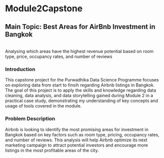 # Module2Capstone
 
## Main Topic: Best Areas for AirBnb Investment in Bangkok
<br>
Analysing which areas have the highest revenue potential based on room type, price, occupancy rates, and number of reviews

### Introduction
This capstone project for the Purwadhika Data Science Programme focuses on exploring data from start to finsih regarding Airbnb listings in Bangkok. The goal of this project is to apply the skills and knowledge regarding data cleaning, data analysis, and data storytelling gained during Module 2 in a practical case study, demonstrating my understanding of key concepts and usage of tools covered in the module.

### Problem Description
Airbnb is looking to identify the most promising areas for investment in Bangkok based on key factors such as room type, pricing, occupancy rates, and number of reviews.
This analysis will help Airbnb optimize its next marketing campaign to attract potential investors and encourage more listings in the most profitable areas of the city.